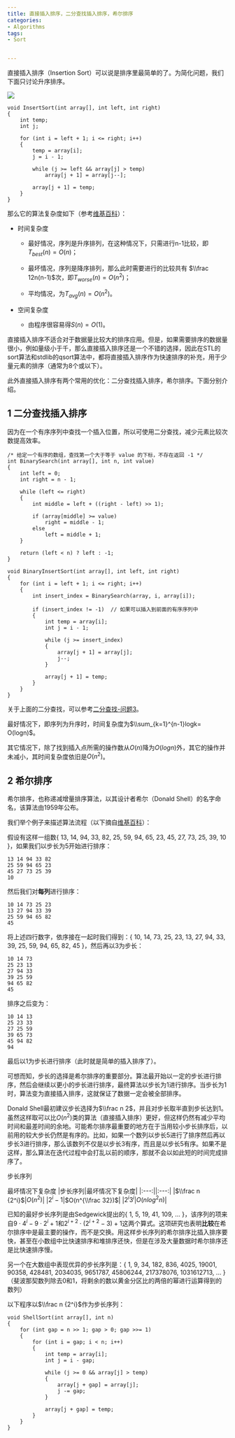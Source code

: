 ```yaml
---
title: 直接插入排序，二分查找插入排序，希尔排序
categories:
- Algorithms
tags:
- Sort


---
```













直接插入排序（Insertion Sort）可以说是排序里最简单的了。为简化问题，我们下面只讨论升序排序。

![](https://61mon.com/images/illustrations/Sort/1.gif)

    void InsertSort(int array[], int left, int right)
    {
        int temp;
        int j;
      
        for (int i = left + 1; i <= right; i++)
        {
            temp = array[i];
            j = i - 1;
          
            while (j >= left && array[j] > temp)
                array[j + 1] = array[j--];
          
            array[j + 1] = temp;
        }
    }

那么它的算法复杂度如下（参考[维基百科](https://zh.wikipedia.org/wiki/%E6%8F%92%E5%85%A5%E6%8E%92%E5%BA%8F#.E7.AE.97.E6.B3.95.E5.A4.8D.E6.9D.82.E5.BA.A6)）：

*   时间复杂度
    
    *   最好情况，序列是升序排列，在这种情况下，只需进行n-1比较，即$T_{best}(n)=O(n)$；
        
    *   最坏情况，序列是降序排列，那么此时需要进行的比较共有 $\\frac 12n(n-1)$次，即$T_{worse}(n)=O(n^2)$；
        
    *   平均情况，为$T_{avg}(n)=O(n^2)$。
        
*   空间复杂度
    
    *   由程序很容易得$S(n)=O(1)$。
        

直接插入排序不适合对于数据量比较大的排序应用。但是，如果需要排序的数据量很小，例如量级小于千，那么直接插入排序还是一个不错的选择，因此在STL的sort算法和stdlib的qsort算法中，都将直接插入排序作为快速排序的补充，用于少量元素的排序（通常为8个或以下）。

此外直接插入排序有两个常用的优化：二分查找插入排序，希尔排序。下面分别介绍。

1 二分查找插入排序
----------

因为在一个有序序列中查找一个插入位置，所以可使用二分查找，减少元素比较次数提高效率。

    /* 给定一个有序的数组，查找第一个大于等于 value 的下标，不存在返回 -1 */
    int BinarySearch(int array[], int n, int value)
    {
        int left = 0;
        int right = n - 1;
    
        while (left <= right)
        {
            int middle = left + ((right - left) >> 1);
    
            if (array[middle] >= value)
                right = middle - 1;
            else
                left = middle + 1;
        }
    
        return (left < n) ? left : -1;
    }
    
    void BinaryInsertSort(int array[], int left, int right)
    {
        for (int i = left + 1; i <= right; i++)
        {
            int insert_index = BinarySearch(array, i, array[i]);
          
            if (insert_index != -1)  // 如果可以插入到前面的有序序列中
            {
                int temp = array[i];
                int j = i - 1;
              
                while (j >= insert_index)
                {
                    array[j + 1] = array[j];
                    j--;
                }
              
                array[j + 1] = temp;
            }
        }
    }

关于上面的二分查找，可以参考[二分查找-问题3](https://61mon.com/index.php/archives/187/#menu_index_3)。

最好情况下，即序列为升序时，时间复杂度为$\\sum_{k=1}^{n-1}logk= O(logn)$。

其它情况下，除了找到插入点所需的操作数从$O(n)$降为$O(logn)$外，其它的操作并未减小，其时间复杂度依旧是$O(n^2)$。

2 希尔排序
------

希尔排序，也称递减增量排序算法，以其设计者希尔（Donald Shell）的名字命名，该算法由1959年公布。

我们举个例子来描述算法流程（以下摘自[维基百科](https://zh.wikipedia.org/wiki/%E5%B8%8C%E5%B0%94%E6%8E%92%E5%BA%8F)）：

假设有这样一组数{ 13, 14, 94, 33, 82, 25, 59, 94, 65, 23, 45, 27, 73, 25, 39, 10 }，如果我们以步长为5开始进行排序：

    13 14 94 33 82
    25 59 94 65 23
    45 27 73 25 39
    10

然后我们对**每列**进行排序：

    10 14 73 25 23
    13 27 94 33 39
    25 59 94 65 82
    45
    

将上述四行数字，依序接在一起时我们得到：{ 10, 14, 73, 25, 23, 13, 27, 94, 33, 39, 25, 59, 94, 65, 82, 45 }，然后再以3为步长：

    10 14 73
    25 23 13
    27 94 33
    39 25 59
    94 65 82
    45

排序之后变为：

    10 14 13
    25 23 33
    27 25 59
    39 65 73
    45 94 82
    94

最后以1为步长进行排序（此时就是简单的插入排序了）。

可想而知，步长的选择是希尔排序的重要部分。算法最开始以一定的步长进行排序，然后会继续以更小的步长进行排序，最终算法以步长为1进行排序。当步长为1时，算法变为直接插入排序，这就保证了数据一定会被全部排序。

Donald Shell最初建议步长选择为$\\frac n 2$，并且对步长取半直到步长达到1。虽然这样取可以比$O(n^2)$类的算法（直接插入排序）更好，但这样仍然有减少平均时间和最差时间的余地。可能希尔排序最重要的地方在于当用较小步长排序后，以前用的较大步长仍然是有序的。比如，如果一个数列以步长5进行了排序然后再以步长3进行排序，那么该数列不仅是以步长3有序，而且是以步长5有序。如果不是这样，那么算法在迭代过程中会打乱以前的顺序，那就不会以如此短的时间完成排序了。

步长序列

最坏情况下复杂度
|步长序列|最坏情况下复杂度|
|:---:||:---:|
|$\\frac n {2^i}$|$O(n^2)$|
|$2^i-1$|$O(n^{\\frac 32})$|
|$2^i3^i$|$O(nlog^2n)$|







已知的最好步长序列是由Sedgewick提出的{ 1, 5, 19, 41, 109, ... }，该序列的项来自$9⋅4^i-9⋅2^i+1$和$2^{i+2}⋅(2^{i+2}-3)+1$这两个算式。这项研究也表明**比较**在希尔排序中是最主要的操作，而不是交换。用这样步长序列的希尔排序比插入排序要快，甚至在小数组中比快速排序和堆排序还快，但是在涉及大量数据时希尔排序还是比快速排序慢。

另一个在大数组中表现优异的步长序列是：{ 1, 9, 34, 182, 836, 4025, 19001, 90358, 428481, 2034035, 9651787, 45806244, 217378076, 1031612713, … }（斐波那契数列除去0和1，将剩余的数以黄金分区比的两倍的幂进行运算得到的数列）

以下程序以$\\frac n {2^i}$作为步长序列：

    void ShellSort(int array[], int n)
    {
        for (int gap = n >> 1; gap > 0; gap >>= 1)
        {
            for (int i = gap; i < n; i++)
            {
                int temp = array[i];
                int j = i - gap;
                
                while (j >= 0 && array[j] > temp)
                {
                    array[j + gap] = array[j];
                    j -= gap;
                }
                
                array[j + gap] = temp;
            }
        }
    }

  


